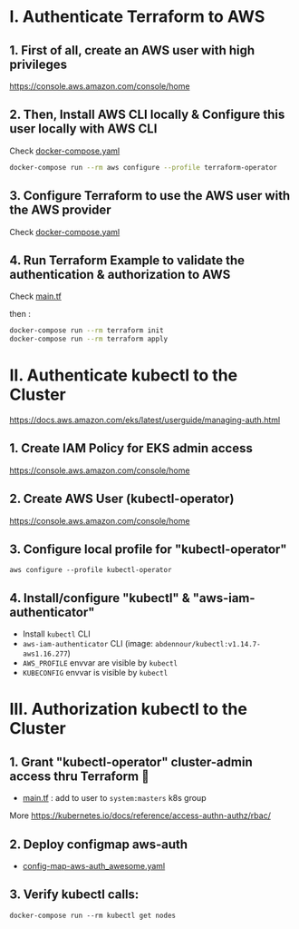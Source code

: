 # I. Authenticate Terraform to AWS

## 1. First of all, create an AWS user with high privileges

https://console.aws.amazon.com/console/home

## 2. Then, Install AWS CLI locally & Configure this user locally with AWS CLI

Check [docker-compose.yaml](docker-compose.yaml)

```sh
docker-compose run --rm aws configure --profile terraform-operator
```

## 3. Configure Terraform to use the AWS user with the AWS provider

Check [docker-compose.yaml](docker-compose.yaml)


## 4. Run Terraform Example to validate the authentication & authorization to AWS

Check [main.tf](main.tf)

then : 

```sh
docker-compose run --rm terraform init
docker-compose run --rm terraform apply
```


# II. Authenticate kubectl to the Cluster

https://docs.aws.amazon.com/eks/latest/userguide/managing-auth.html

## 1. Create IAM Policy for EKS admin access
https://console.aws.amazon.com/console/home

## 2. Create AWS User (kubectl-operator)
https://console.aws.amazon.com/console/home

## 3. Configure local profile for "kubectl-operator"
`aws configure --profile kubectl-operator`

## 4. Install/configure "kubectl" & "aws-iam-authenticator"
  - Install `kubectl` CLI
  - `aws-iam-authenticator` CLI (image: `abdennour/kubectl:v1.14.7-aws1.16.277`)
  - `AWS_PROFILE` envvar are visible by `kubectl`
  - `KUBECONFIG` envvar is visible by `kubectl`

# III. Authorization kubectl to the Cluster

## 1. Grant "kubectl-operator" cluster-admin access thru Terraform 🚨
- [main.tf](main.tf) : add to user to `system:masters` k8s group

More https://kubernetes.io/docs/reference/access-authn-authz/rbac/

## 2. Deploy configmap aws-auth

- [config-map-aws-auth_awesome.yaml](config-map-aws-auth_awesome.yaml)


## 3. Verify kubectl calls:

`docker-compose run --rm kubectl get nodes`
